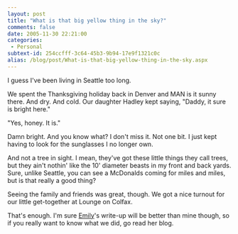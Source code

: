 ```yaml
---
layout: post
title: "What is that big yellow thing in the sky?"
comments: false
date: 2005-11-30 22:21:00
categories:
 - Personal
subtext-id: 254ccfff-3c64-45b3-9b94-17e9f1321c0c
alias: /blog/post/What-is-that-big-yellow-thing-in-the-sky.aspx
---
```



I guess I've been living in Seattle too long.

We spent the Thanksgiving holiday back in Denver and MAN is it sunny there. And dry. And cold. Our daughter Hadley kept saying, "Daddy, it sure is bright here."

"Yes, honey. It is."

Damn bright. And you know what? I don't miss it. Not one bit. I just kept having to look for the sunglasses I no longer own.

And not a tree in sight. I mean, they've got these little things they call trees, but they ain't nothin' like the 10' diameter beasts in my front and back yards. Sure, unlike Seattle, you can see a McDonalds coming for miles and miles, but is that really a good thing?

Seeing the family and friends was great, though. We got a nice turnout for our little get-together at Lounge on Colfax.

That's enough. I'm sure [Emily](http://blogs.provost.org/emily)'s write-up will be better than mine though, so if you really want to know what we did, go read her blog.
